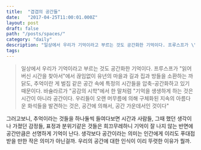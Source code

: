 ```yaml
---
title:  "겹겹의 공간들"
date:   "2017-04-25T11:00:01.000Z"
layout: post
draft: false
path: "/posts/spaces/"
category: "daily"
description: "일상에서 우리가 기억이라고 부르는 것도 공간화한 기억이다. 프루스프가 \"읽어버신 시간을 찾아서\"에서 끊임없이 유년의 마을과 길과 집과 방들을 소환하는 까닭도, 추억이란 게 벌집 같은 공간 속에 특정의 시간들을 압축-공간화하고 있기 ..."
tags:
---
```

> 일상에서 우리가 기억이라고 부르는 것도 공간화한 기억이다. 프루스프가 "읽어버신 시간을 찾아서"에서 끊임없이 유년의 마을과 길과 집과 방들을 소환하는 까닭도, 추억이란 게 벌집 같은 공간 속에 특정의 시간들을 압축-공간화하고 있기 때문이다. 바슐라르가 "공감의 시학"에서 한 말처럼 "기억을 생생하게 하는 것은 시간이 아니라 공간이다. 우리들이 오랜 머무름에 의해 구체화된 지속의 아름다운 화석들을 발견하는 것은, 공간에 의해서, 공간 가운데서인 것이다"


그러고보니, 추억이라는 것들을 하나둘씩 들여다보면 시간과 사람들, 그때 했던 생각이나 가졌던 감정들, 표정과 분위기같은 것들은 희끄무레하니 기억이 잘 나지 않는 반면에 공간만큼은 선명하게 기억이 난다. 생각보다 공간이라는 의미는 인간에게 이리도 푸대접받을 만한 작은 의미가 아닌걸까. 우리의 공간에 대한 인식이 이리 뚜렷한 이유가 뭘까.

